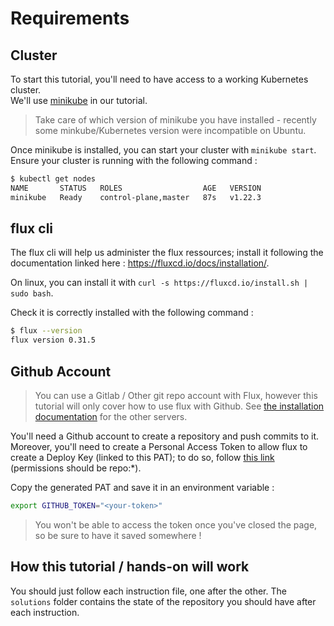 # Requirements

## Cluster

To start this tutorial, you'll need to have access to a working Kubernetes cluster.<br/>
We'll use [minikube](https://kubernetes.io/fr/docs/setup/learning-environment/minikube/) in our tutorial.

> Take care of which version of minikube you have installed - recently some minkube/Kubernetes version were incompatible on Ubuntu.

Once minikube is installed, you can start your cluster with `minikube start`.
Ensure your cluster is running with the following command :

```bash
$ kubectl get nodes
NAME       STATUS   ROLES                  AGE   VERSION
minikube   Ready    control-plane,master   87s   v1.22.3
```

## flux cli

The flux cli will help us administer the flux ressources; install it following the documentation linked here : https://fluxcd.io/docs/installation/.

On linux, you can install it with `curl -s https://fluxcd.io/install.sh | sudo bash`.

Check it is correctly installed with the following command :

```bash
$ flux --version
flux version 0.31.5
```

## Github Account

> You can use a Gitlab / Other git repo account with Flux, however this tutorial will only cover how to use flux with Github. See [the installation documentation](https://fluxcd.io/docs/installation/#github-and-github-enterprise) for the other servers.

You'll need a Github account to create a repository and push commits to it.
Moreover, you'll need to create a Personal Access Token to allow flux to create a Deploy Key (linked to this PAT); to do so, follow [this link](https://github.com/settings/tokens/new?description=fluxv2-demo&scopes=repo) (permissions should be repo:*).

Copy the generated PAT and save it in an environment variable :
```bash
export GITHUB_TOKEN="<your-token>"
```

> You won't be able to access the token once you've closed the page, so be sure to have it saved somewhere !

## How this tutorial / hands-on will work
You should just follow each instruction file, one after the other. The `solutions` folder contains the state of the repository you should have after each instruction.
